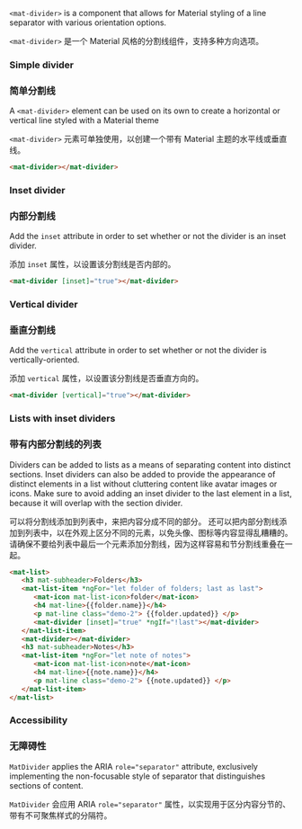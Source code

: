 `<mat-divider>` is a component that allows for Material styling of a line separator with various orientation options.

`<mat-divider>` 是一个 Material 风格的分割线组件，支持多种方向选项。

<!-- example(divider-overview) -->

### Simple divider

### 简单分割线

A `<mat-divider>` element can be used on its own to create a horizontal or vertical line styled with a Material theme

`<mat-divider>` 元素可单独使用，以创建一个带有 Material 主题的水平线或垂直线。

```html
<mat-divider></mat-divider>
```

### Inset divider

### 内部分割线

Add the `inset` attribute in order to set whether or not the divider is an inset divider.

添加 `inset` 属性，以设置该分割线是否内部的。

```html
<mat-divider [inset]="true"></mat-divider>
```

### Vertical divider

### 垂直分割线

Add the `vertical` attribute in order to set whether or not the divider is vertically-oriented.

添加 `vertical` 属性，以设置该分割线是否垂直方向的。

```html
<mat-divider [vertical]="true"></mat-divider>
```

### Lists with inset dividers

### 带有内部分割线的列表

Dividers can be added to lists as a means of separating content into distinct sections.
Inset dividers can also be added to provide the appearance of distinct elements in a list without cluttering content
like avatar images or icons. Make sure to avoid adding an inset divider to the last element
in a list, because it will overlap with the section divider.

可以将分割线添加到列表中，来把内容分成不同的部分。
还可以把内部分割线添加到列表中，以在外观上区分不同的元素，以免头像、图标等内容显得乱糟糟的。
请确保不要给列表中最后一个元素添加分割线，因为这样容易和节分割线重叠在一起。

```html
<mat-list>
   <h3 mat-subheader>Folders</h3>
   <mat-list-item *ngFor="let folder of folders; last as last">
      <mat-icon mat-list-icon>folder</mat-icon>
      <h4 mat-line>{{folder.name}}</h4>
      <p mat-line class="demo-2"> {{folder.updated}} </p>
      <mat-divider [inset]="true" *ngIf="!last"></mat-divider>
   </mat-list-item>
   <mat-divider></mat-divider>
   <h3 mat-subheader>Notes</h3>
   <mat-list-item *ngFor="let note of notes">
      <mat-icon mat-list-icon>note</mat-icon>
      <h4 mat-line>{{note.name}}</h4>
      <p mat-line class="demo-2"> {{note.updated}} </p>
   </mat-list-item>
</mat-list>
```

### Accessibility

### 无障碍性

`MatDivider` applies the ARIA `role="separator"` attribute, exclusively implementing the
non-focusable style of separator that distinguishes sections of content.

`MatDivider` 会应用 ARIA `role="separator"` 属性，以实现用于区分内容分节的、带有不可聚焦样式的分隔符。